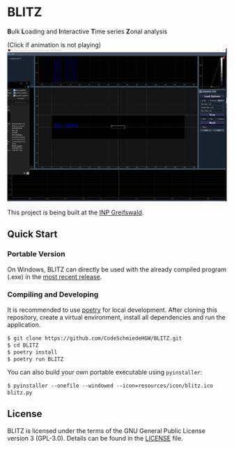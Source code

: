 # BLITZ
**B**ulk **L**oading and **I**nteractive **T**ime series **Z**onal analysis

(Click if animation is not playing)
![GIF_Animation](resources/public/BLITZ_Record.gif)

This project is being built at the [INP Greifswald](https://www.inp-greifswald.de/).

## Quick Start

### Portable Version

On Windows, BLITZ can directly be used with the already compiled program (.exe) in the [most recent
release](https://github.com/CodeSchmiedeHGW/BLITZ/releases/latest).

### Compiling and Developing

It is recommended to use [poetry](https://python-poetry.org/) for local development. After cloning
this repository, create a virtual environment, install all dependencies and run the application.

```shell
$ git clone https://github.com/CodeSchmiedeHGW/BLITZ.git
$ cd BLITZ
$ poetry install
$ poetry run BLITZ
```

You can also build your own portable executable using `pyinstaller`:

```shell
$ pyinstaller --onefile --windowed --icon=resources/icon/blitz.ico blitz.py
```

## License

BLITZ is licensed under the terms of the GNU General Public License version 3 (GPL-3.0). Details
can be found in the [LICENSE](LICENSE) file.
